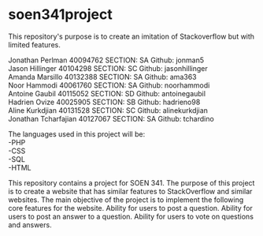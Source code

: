 # soen341project
This repository's purpose is to create an imitation of Stackoverflow but with limited features.

Jonathan Perlman   40094762    SECTION: SA  Github: jonman5     
Jason Hillinger  40104298           SECTION: SC Github: jasonhillinger  
Amanda Marsillo   40132388       SECTION: SA Github: ama363   
Noor Hammodi 40061760            SECTION: SA Github: noorhammodi  
Antoine Gaubil 40115052            SECTION: SD Github: antoinegaubil   
Hadrien Ovize 40025905             SECTION: SB Github: hadrieno98  
Aline Kurkdjian 40131528           SECTION: SC Github: alinekurkdjian  
Jonathan Tcharfajian 40127067  SECTION: SA Github: tchardino  

The languages used in this project will be:  
-PHP  
-CSS  
-SQL  
-HTML  

This repository contains a project for SOEN 341.
The purpose of this project is to create a website that has similar features to StackOverflow and similar websites.
The main objective of the project is to implement the following core features for the website.
Ability for users to post a question.
Ability for users to post an answer to a question.
Ability for users to vote on questions and answers.

